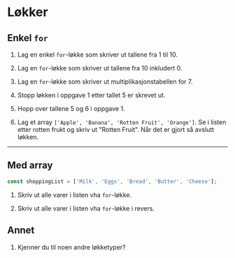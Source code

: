 # Løkker

## Enkel `for`

1. Lag en enkel `for`-løkke som skriver ut tallene fra 1 til 10.

2. Lag en `for`-løkke som skriver ut tallene fra 10 inkludert 0.

3. Lag en `for`-løkke som skriver ut multiplikasjonstabellen for 7.

4. Stopp løkken i oppgave 1 etter tallet 5 er skrevet ut.

5. Hopp over tallene 5 og 6 i oppgave 1.

6. Lag et array `['Apple', 'Banana', 'Rotten Fruit', 'Orange']`. Se i listen etter rotten frukt og skriv ut "Rotten Fruit". Når det er gjort så avslutt løkken.

---

## Med array

```javascript
const shoppingList = ['Milk', 'Eggs', 'Bread', 'Butter', 'Cheese'];
```

1. Skriv ut alle varer i listen vha `for`-løkke.

2. Skriv ut alle varer i listen vha `for`-løkke i revers.

## Annet

1. Kjenner du til noen andre løkketyper?



